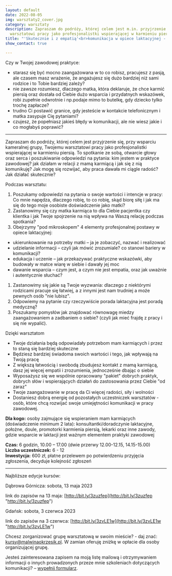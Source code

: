 ```yaml
---
layout: default
date: 2022-08-05
img: warsztaty2_cover.jpg
category: warsztaty
description: Zapraszam do podróży, której celem jest m.in. przyjrzenie się Twojemu
  warsztatowi pracy jako profesjonalistki wspierającej w karmieniu piersią.
title: "'Skutecznie i z empatią'<br>komunikacja w opiece laktacyjnej - warsztaty\n"
show_contact: true

---
```

Czy w Twojej zawodowej praktyce:

* starasz się być mocno zaangażowana w to co robisz, pracujesz z pasją, ale czasem masz wrażenie, że angażujesz się dużo bardziej niż sami rodzice i to Tobie bardziej zależy?
* nie zawsze rozumiesz, dlaczego matka, która deklaruje, że chce karmić piersią oraz dostała  od Ciebie dużo wsparcia i przydatnych wskazówek,  robi zupełnie odwrotnie i np.podaje mimo to butelkę, gdy dziecko tylko trochę zapłacze?
* trudno Ci postawić granice, gdy jesteście w kontakcie telefonicznym i matka zasypuje Cię pytaniami?
* czujesz, że popełniasz jakieś błędy w komunikacji, ale nie wiesz jakie i co mogłabyś poprawić?

<hr/>

Zapraszam do podróży, której celem jest przyjrzenie się, przy wsparciu kameralnej grupy,  Twojemu warsztatowi pracy jako profesjonalistki wspierającej w karmieniu piersią. To spotkanie ze sobą, otwarcie głowy oraz serca i poszukiwanie odpowiedzi na pytania: kim jestem w praktyce zawodowej? jak działam w relacji z mamą karmiącą i jak się z nią komunikuję? Jak mogę się rozwijać, aby praca dawała mi ciągle radość? Jak działać skutecznie?

Podczas warsztatu:

1. Poszukamy odpowiedzi na pytania o swoje wartości i intencje w pracy:  Co mnie napędza, dlaczego robię, to co robię, skąd biorę siłę i jak ma się do tego moje osobiste doświadczenie jako matki?
2. Zastanowimy się czy matka karmiąca to dla Ciebie  pacjentka czy klientka i jak Twoje spojrzenie na nią wpływa na  Waszą relację podczas spotkania?
3. Obejrzymy "pod mikroskopem" 4 elementy profesjonalnej postawy w opiece laktacyjnej:

* ukierunkowanie na potrzeby matki – ja je zobaczyć, nazwać i realizować
* udzielanie informacji – czyli jak mówić zrozumiale?  co stanowi bariery w komunikacji?
* edukacja i uczenie – jak przekazywać praktyczne wskazówki, aby budowały w matce wiarę w siebie i dawały jej moc
* dawanie wsparcia – czym jest, a czym nie jest empatia, oraz jak uważnie i autentycznie  słuchać?

1. Zastanowimy się jakie są Twoje wyzwania: dlaczego z niektórymi rodzicami pracuje się  łatwiej, a z innymi jest nam trudniej a może  pewnych osób "nie lubisz".
2. Odpowiemy na pytanie czy rzeczywiście porada laktacyjna jest poradą medyczną?
3. Poszukamy pomysłów jak znajdować równowagę miedzy zaangażowaniem a zadbaniem o siebie? (czyli jak mieć frajdę z pracy i się nie wypalić).

Dzięki warsztatom

* Twoje działania będą odpowiadały potrzebom mam karmiących i przez to staną się bardziej skuteczne
* Będziesz bardziej świadoma swoich wartości i tego, jak wpływają na Twoją pracę
* Z większą łatwością i swobodą zbudujesz kontakt z mamą karmiącą, dasz jej więcej empatii i zrozumienia, jednocześnie dbając o siebie
* Wyposażysz się we wspólnie opracowany "pakiet" dobrych praktyk, dobrych słów i wspierających działań do  zastosowania przez Ciebie "od zaraz"
* Twoje zaangażowanie w pracę da Ci więcej radości, siły i wolności
* Dostaniesz dobrą energię od pozostałych uczestniczek warsztatów - osób, które chcą rozwijać swoje umiejętności komunikacji w pracy zawodowej.

**Dla kogo:** osoby zajmujące się wspieraniem mam karmiących (doświadczenie minimum 2 lata): konsultantki/doradczynie laktacyjne, położne, doule, promotorki karmienia piersią, lekarki oraz inne zawody, gdzie wsparcie w laktacji jest ważnym elementem praktyki zawodowej <br>

**Czas:** 6 godzin, 10.00 – 17.00 (dwie przerwy 12.00-12.15, 14.15-15.00) <br>
**Liczba uczestniczek:** 6 - 12 <br>
**Inwestycja:** 600 zł, płatne przelewem po potwierdzeniu przyjęcia zgłoszenia, decyduje kolejność zgłoszeń

<hr/>

Najbliższe edycje kursów:

Dąbrowa Górnicza: sobota, 13 maja 2023

link do zapisów na 13 maja: [http://bit.ly/3zuzfep](http://bit.ly/3zuzfep "http://bit.ly/3zuzfep")

Gdańsk: sobota, 3 czerwca 2023

link do zapisów na 3 czerwca: [http://bit.ly/3zvLE1w](http://bit.ly/3zvLE1w "http://bit.ly/3zvLE1w")  

Chcesz zorganizować grupę warsztatową w swoim mieście? - daj znać: kursy@malwinaokrzesik.pl. W zamian oferuję zniżkę w opłacie dla osoby organizującej grupę.

Jesteś zainteresowana zapisem na moją listę mailową i otrzymywaniem informacji o innych prowadzonych przeze mnie szkoleniach dotyczących komunikacji?  – [wypełnij formularz](https://forms.gle/A91tUdjFiKT8Y9Z66).